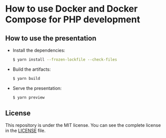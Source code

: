 # How to use Docker and Docker Compose for PHP development

## How to use the presentation

- Install the dependencies:
  ```bash
  $ yarn install --frozen-lockfile --check-files
  ```

- Build the artifacts:
  ```bash
  $ yarn build
  ```

- Serve the presentation:
  ```bash
  $ yarn preview
  ```

## License

This repository is under the MIT license. You can see the complete license in the [LICENSE](./LICENSE) file.
